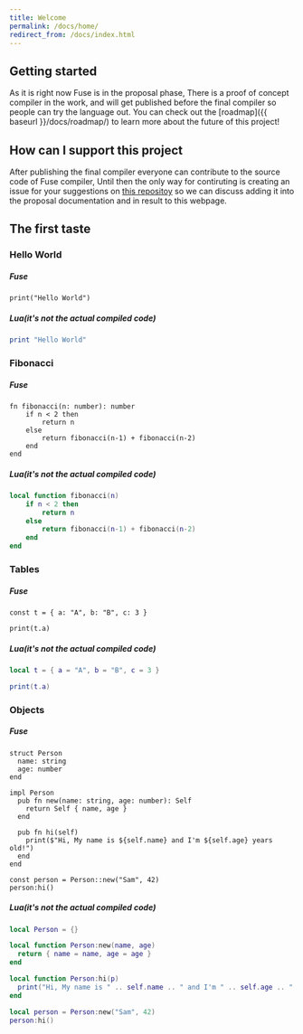 ```yaml
---
title: Welcome
permalink: /docs/home/
redirect_from: /docs/index.html
---
```


## Getting started

As it is right now Fuse is in the proposal phase, There is a proof of concept compiler in the work, and will get published before the final compiler so people can try the language out. You can check out the [roadmap]({{ baseurl }}/docs/roadmap/) to learn more about the future of this project!

## How can I support this project

After publishing the final compiler everyone can contribute to the source code of Fuse compiler, Until then the only way for contiruting is creating an issue for your suggestions on [this repositoy](https://github.com/fuse-lang/fuse-lang.github.io) so we can discuss adding it into the proposal documentation and in result to this webpage.

## The first taste

### Hello World

##### Fuse

```fuse
print("Hello World")
```

##### Lua(it's not the actual compiled code)

```lua
print "Hello World"
```

### Fibonacci

##### Fuse

```fuse
fn fibonacci(n: number): number
    if n < 2 then 
        return n
    else 
        return fibonacci(n-1) + fibonacci(n-2)
    end
end
```

##### Lua(it's not the actual compiled code)

```lua
local function fibonacci(n)
    if n < 2 then 
        return n
    else 
        return fibonacci(n-1) + fibonacci(n-2)
    end
end
```

### Tables

##### Fuse

```fuse
const t = { a: "A", b: "B", c: 3 }

print(t.a)
```

##### Lua(it's not the actual compiled code)

```lua
local t = { a = "A", b = "B", c = 3 }

print(t.a)
```

### Objects

##### Fuse

```fuse
struct Person
  name: string
  age: number
end

impl Person
  pub fn new(name: string, age: number): Self
    return Self { name, age }
  end

  pub fn hi(self)
    print($"Hi, My name is ${self.name} and I'm ${self.age} years old!")
  end
end

const person = Person::new("Sam", 42)
person:hi()
```

##### Lua(it's not the actual compiled code)

```lua
local Person = {}

local function Person:new(name, age)
  return { name = name, age = age }
end

local function Person:hi(p)
  print("Hi, My name is " .. self.name .. " and I'm " .. self.age .. " years old!")
end

local person = Person:new("Sam", 42)
person:hi()
```
